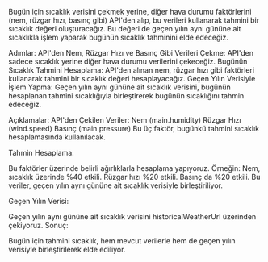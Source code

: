 Bugün için sıcaklık verisini çekmek yerine, diğer hava durumu faktörlerini (nem, rüzgar hızı, basınç gibi) API'den alıp, bu verileri kullanarak tahmini bir sıcaklık değeri oluşturacağız. Bu değeri de geçen yılın aynı gününe ait sıcaklıkla işlem yaparak bugünün sıcaklık tahminini elde edeceğiz.

Adımlar:
API'den Nem, Rüzgar Hızı ve Basınç Gibi Verileri Çekme:
  API'den sadece sıcaklık yerine diğer hava durumu verilerini çekeceğiz.
Bugünün Sıcaklık Tahmini Hesaplama:
  API'den alınan nem, rüzgar hızı gibi faktörleri kullanarak tahmini bir sıcaklık değeri hesaplayacağız.
Geçen Yılın Verisiyle İşlem Yapma:
  Geçen yılın aynı gününe ait sıcaklık verisini, bugünün hesaplanan tahmini sıcaklığıyla birleştirerek bugünün sıcaklığını tahmin edeceğiz.

Açıklamalar:
API'den Çekilen Veriler:
  Nem (main.humidity)
  Rüzgar Hızı (wind.speed)
  Basınç (main.pressure)
Bu üç faktör, bugünkü tahmini sıcaklık hesaplamasında kullanılacak.

Tahmin Hesaplama:

Bu faktörler üzerinde belirli ağırlıklarla hesaplama yapıyoruz. Örneğin:
Nem, sıcaklık üzerinde %40 etkili.
Rüzgar hızı %20 etkili.
Basınç da %20 etkili.
Bu veriler, geçen yılın aynı gününe ait sıcaklık verisiyle birleştiriliyor.

Geçen Yılın Verisi:

Geçen yılın aynı gününe ait sıcaklık verisini historicalWeatherUrl üzerinden çekiyoruz.
Sonuç:

Bugün için tahmini sıcaklık, hem mevcut verilerle hem de geçen yılın verisiyle birleştirilerek elde ediliyor.
